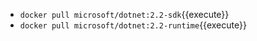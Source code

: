 * `docker pull microsoft/dotnet:2.2-sdk`{{execute}}
* `docker pull microsoft/dotnet:2.2-runtime`{{execute}}